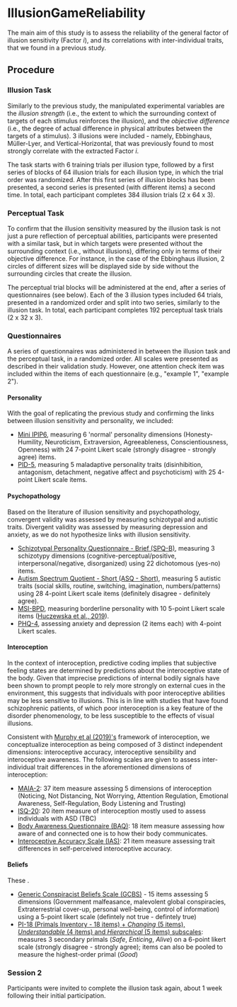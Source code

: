 # IllusionGameReliability

The main aim of this study is to assess the reliability of the general factor of illusion sensitivity (Factor *i*), and its correlations with inter-individual traits, that we found in a previous study.

## Procedure

### Illusion Task

Similarly to the previous study, the manipulated experimental variables are the *illusion strength* (i.e., the extent to which the surrounding context of targets of each stimulus reinforces the illusion), and the *objective difference* (i.e., the degree of actual difference in physical attributes between the targets of a stimulus). 3 illusions were included - namely, Ebbinghaus, Müller-Lyer, and Vertical-Horizontal, that was previously found to most strongly correlate with the extracted Factor *i*.

The task starts with 6 training trials per illusion type, followed by a first series of blocks of 64 illusion trials for each illusion type, in which the trial order was randomized. After this first series of illusion blocks has been presented, a second series is presented (with different items) a second time. In total, each participant completes 384 illusion trials (2 x 64 x 3).

### Perceptual Task

To confirm that the illusion sensitivity measured by the illusion task is not just a pure reflection of perceptual abilities, participants were presented with a similar task, but in which targets were presented without the surrounding context (i.e., without illusions), differing only in terms of their objective difference. For instance, in the case of the Ebbinghaus illusion, 2 circles of different sizes will be displayed side by side without the surrounding circles that create the illusion.

The perceptual trial blocks will be administered at the end, after a series of questionnaires (see below). Each of the 3 illusion types included 64 trials, presented in a randomized order and split into two series, similarly to the illusion task. In total, each participant completes 192 perceptual task trials (2 x 32 x 3).

### Questionnaires

A series of questionnaires was administered in between the illusion task and the perceptual task, in a randomized order. All scales were presented as described in their validation study. However, one attention check item was included within the items of each questionnaire (e.g., "example 1", "example 2").

#### Personality

With the goal of replicating the previous study and confirming the links between illusion sensitivity and personality, we included:

- [Mini IPIP6](https://www.psychology.org.nz/journal-archive/Sibley-IPIP61.pdf), measuring 6 'normal' personality dimensions (Honesty-Humility, Neuroticism, Extraversion, Agreeableness, Conscientiousness, Openness) with 24 7-point Likert scale (strongly disagree - strongly agree) items.
- [PID-5](https://www.ncbi.nlm.nih.gov/pmc/articles/PMC5142430/), measuring 5 maladaptive personality traits (disinhibition, antagonism, detachment, negative affect and psychoticism) with 25 4-point Likert scale items. 

#### Psychopathology

Based on the literature of illusion sensitivity and psychopathology, convergent validity was assessed by measuring schizotypal and autistic traits. Divergent validity was assessed by measuring depression and anxiety, as we do not hypothesize links with illusion sensitivity.

- [Schizotypal Personality Questionnaire - Brief (SPQ-B)](https://psycnet.apa.org/doi/10.1521/pedi.1995.9.4.346), measuring 3 schizotypy dimensions (cognitive-perceptual/positive, interpersonal/negative, disorganized) using 22 dichotomous (yes-no) items.
- [Autism Spectrum Quotient - Short (ASQ - Short)](https://www.ncbi.nlm.nih.gov/pmc/articles/PMC3076581/), measuring 5 autistic traits (social skills, routine, switching, imagination, numbers/patterns) using 28 4-point Likert scale items (definitely disagree - definitely agree).
- [MSI-BPD](https://psycnet.apa.org/record/2004-10325-009), measuring borderline personality with 10 5-point Likert scale items ([Huczewska et al., 2019]( https://doi.org/10.5114/cipp.2019.89674)).
- [PHQ-4](https://pubmed.ncbi.nlm.nih.gov/19996233/), assessing anxiety and depression (2 items each) with 4-point Likert scales.

#### Interoception

In the context of interoception, predictive coding implies that subjective feeling states are determined by predictions about the interoceptive state of the body. Given that imprecise predictions of internal bodily signals have been shown to prompt people to rely more strongly on external cues in the environment, this suggests that individuals with poor interoceptive abilities may be less sensitive to illusions. This is in line with studies that have found schizophrenic patients, of which poor interoception is a key feature of the disorder phenomenology, to be less susceptible to the effects of visual illusions.

Consistent with [Murphy et al (2019)'s](https://doi.org/10.3758/s13423-019-01632-7) framework of interoception, we conceptualize interoception as being composed of 3 distinct independent dimensions: interoceptive accuracy, interoceptive sensibility and interoceptive awareness. The following scales are given to assess inter-individual trait differences in the aforementioned dimensions of interoception:

- [MAIA-2](https://journals.plos.org/plosone/article?id=10.1371/journal.pone.0208034): 37 item measure assessing 5 dimensions of interoception (Noticing, Not Distancing, Not Worrying, Attention Regulation, Emotional Awareness, Self-Regulation, Body Listening and Trusting)
- [ISQ-20](https://link.springer.com/article/10.1007/s10803-018-3600-3): 20 item measure of interoception mostly used to assess individuals with ASD (TBC)
- [Body Awareness Questionnaire (BAQ)](https://www.tandfonline.com/doi/abs/10.1207/s15327752jpa5304_16): 18 item measure assessing how aware of and connected one is to how their body communicates.
- [Interoceptive Accuracy Scale (IAS)](http://dx.doi.org/10.31234/osf.io/fqgu4): 21 item measure assessing trait differences in self-perceived interoceptive accuracy.

#### Beliefs

These .

- [Generic Conspiracist Beliefs Scale (GCBS)](https://doi.org/10.3389/fpsyg.2013.00279) - 15 items assessing 5 dimensions (Government malfeasance, malevolent global conspiracies, Extraterrestrial cover-up, personal well-being, control of information) using a 5-point likert scale (defintely not true - defintely true)
- [PI-18 (Primals Inventory - 18 items) + *Changing* (5 items), *Understandable* (4 items) and *Hierarchical* (5 items) subscales](http://dx.doi.org/10.1037/pas0001055): measures 3 secondary primals (*Safe*, *Enticing*, *Alive*) on a 6-point likert scale (strongly disagree - strongly agree); items can also be pooled to measure the highest-order primal (*Good*)

### Session 2

Participants were invited to complete the illusion task again, about 1 week following their initial participation.

